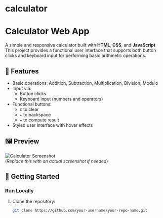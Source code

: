 # calculator

# Calculator Web App

A simple and responsive calculator built with **HTML**, **CSS**, and **JavaScript**. This project provides a functional user interface that supports both button clicks and keyboard input for performing basic arithmetic operations.

## 🔧 Features

- Basic operations: Addition, Subtraction, Multiplication, Division, Modulo
- Input via:
  - Button clicks
  - Keyboard input (numbers and operators)
- Functional buttons:
  - `C` to clear
  - `←` to backspace
  - `=` to compute result
- Styled user interface with hover effects

## 🖼️ Preview

![Calculator Screenshot](#)  
(*Replace this with an actual screenshot if needed*)

## 🚀 Getting Started

### Run Locally

1. Clone the repository:
   ```bash
   git clone https://github.com/your-username/your-repo-name.git
